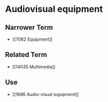 # Audiovisual equipment  

## Narrower Term

- [[7082 Equipment]]  

## Related Term

- [[14035 Multimedia]]  

## Use

- [[1686 Audio-visual equipment]]  

